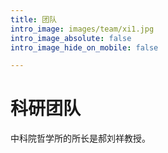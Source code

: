 ```yaml
---
title: 团队
intro_image: images/team/xi1.jpg
intro_image_absolute: false
intro_image_hide_on_mobile: false

---
```

# 科研团队

中科院哲学所的所长是郝刘祥教授。